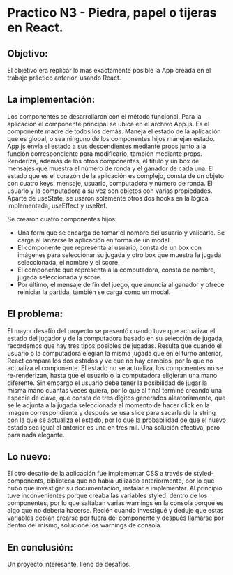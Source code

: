 # Practico N3 - Piedra, papel o tijeras en React.

## Objetivo:
El objetivo era replicar lo mas exactamente posible la App creada en el trabajo práctico anterior, usando React.

## La implementación:
Los componentes se desarrollaron con el método funcional.
Para la aplicación el componente principal se ubica en el archivo App.js. Es el componente madre de todos los demás. Maneja el estado de la aplicación que es global, o sea ninguno de los componentes hijos manejan estado. App.js envía el estado a sus descendientes mediante props junto a la función correspondiente para modificarlo, también mediante props.
Renderiza, además de los otros componentes, el título y un box de mensajes que muestra el número de ronda y el ganador de cada una.
El estado que es el corazón de la aplicación es complejo, consta de un objeto con cuatro keys: mensaje, usuario, computadora y número de ronda. El usuario y la computadora a su vez son objetos con varias propiedades.
Aparte de useState, se usaron solamente otros dos hooks en la lógica implementada, useEffect y useRef.

Se crearon cuatro componentes hijos:
- Una form que se encarga de tomar el nombre del usuario y validarlo. Se carga al lanzarse la aplicación en forma de un modal.
- El componente que representa al usuario, consta de un box con imágenes para seleccionar su jugada y otro box que muestra la jugada seleccionada, el nombre y el score.
- El componente que representa a la computadora, consta de nombre, jugada seleccionada y score.
- Por último, el mensaje de fin del juego, que anuncia al ganador y ofrece reiniciar la partida, también se carga como un modal.

## El problema:
El mayor desafío del proyecto se presentó cuando tuve que actualizar el estado del jugador y de la computadora basado en su selección de jugada, recordemos que hay tres tipos posibles de jugadas. Resulta que cuando el usuario o la computadora elegían la misma jugada que en el turno anterior, React compara los dos estados y ve que no hay cambios, por lo que no actualiza el componente. El estado no se actualiza, los componentes no se re-renderizan, hasta que el usuario o la computadora eligieran una mano diferente. Sin embargo el usuario debe tener la posibilidad de jugar la misma mano cuantas veces quiera, por lo que al final terminé creando una especie de clave, que consta de tres dígitos generados aleatoriamente, que se le adjunta a la jugada seleccionada al momento de hacer click en la imagen correspondiente y después se usa slice para sacarla de la string con la que se actualiza el estado, por lo que la probabilidad de que el nuevo estado sea igual al anterior es una en tres mil. Una solución efectiva, pero para nada elegante.

## Lo nuevo:
El otro desafío de la aplicación fue implementar CSS a través de styled-components, biblioteca que no había utilizado anteriormente, por lo que hubo que investigar su documentación, instalar e implementar.
Al principio tuve inconvenientes porque creaba las variables styled. dentro de los componentes, por lo que saltaban varias warnings en la consola porque es algo que no debería hacerse. Recién cuando investigué y deduje que estas variables debían crearse por fuera del componente y después llamarse por dentro del mismo, solucioné los warnings de consola.

## En conclusión:
Un proyecto interesante, lleno de desafíos.